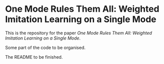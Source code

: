 # One Mode Rules Them All: Weighted Imitation Learning on a Single Mode

This is the repository for the paper *One Mode Rules Them All: Weighted Imitation Learning on a Single Mode*.

Some part of the code to be organised.

The README to be finished. 

